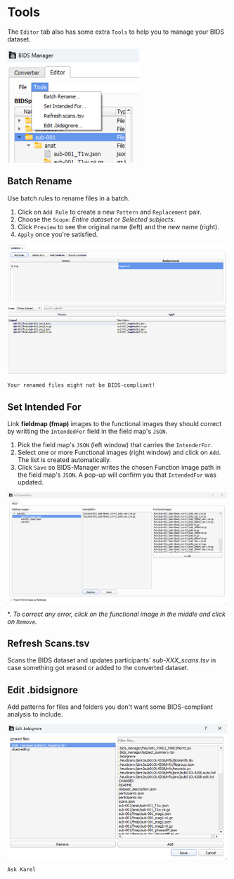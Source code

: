 # Tools
The `Editor` tab also has some extra `Tools` to help you to manage your BIDS dataset.

<img src="../static/tools/0_tab.png" alt="tab" width="300px" align="center">


## Batch Rename
Use batch rules to rename files in a batch.
1. Click on `Add Rule` to create a new `Pattern` and `Replacement` pair.
2. Choose the `Scope`: _Entire dataset_ or _Selected subjects_.
3. Click `Preview` to see the original name (left) and the new name (right).
4. `Apply` once you're satisfied.

<img src="../static/tools/1_batch_rename.png" alt="rename" width="500px" align="center">

```{warning} 
Your renamed files might not be BIDS-compliant!
```

## Set Intended For
Link **fieldmap (fmap)** images to the functional images they should correct by writting the `IntendedFor` field in the field map's `JSON`.
1. Pick the field map's `JSON` (left window) that carries the `IntenderFor`. 
2. Select one or more Functional images (right window) and click on `Add`. The list is created automatically.
3. Click `Save` so BIDS-Manager writes the chosen Function image path in the field map's `JSON`. A pop-up will confirm you that `IntendedFor` was updated.


<img src="../static/tools/2_intended_for.png" alt="intended" width="500px" align="center">
   
*. _To correct any error, click on the functional image in the middle and click on `Remove`._

## Refresh Scans.tsv
Scans the BIDS dataset and updates participants' _sub-XXX_scans.tsv_ in case something got erased or added to the converted dataset.

## Edit .bidsignore
Add patterns for files and folders you don't want some BIDS-compliant analysis to include.

<img src="../static/tools/4_ignore.png" alt="ignore" width="500px" align="center">

```{warning} 
Ask Karel
```

